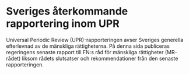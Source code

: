 # Sveriges återkommande rapportering inom UPR

Universal Periodic Review (UPR)\-rapporteringen avser Sveriges generella efterlevnad av de mänskliga rättigheterna. På denna sida publiceras regeringens senaste rapport till FN:s råd för mänskliga rättigheter (MR\-rådet) liksom rådets slutsatser och rekommendationer från den senaste rapporteringen.

